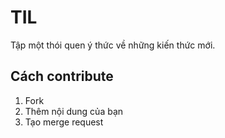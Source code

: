 # TIL

Tập một thói quen ý thức về những kiến thức mới.

## Cách contribute

1. Fork
1. Thêm nội dung của bạn
1. Tạo merge request